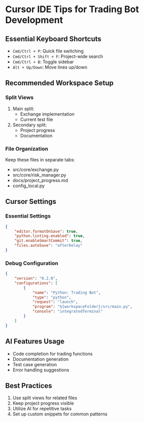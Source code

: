 # Cursor IDE Tips for Trading Bot Development

## Essential Keyboard Shortcuts
- `Cmd/Ctrl + P`: Quick file switching
- `Cmd/Ctrl + Shift + F`: Project-wide search
- `Cmd/Ctrl + B`: Toggle sidebar
- `Alt + Up/Down`: Move lines up/down

## Recommended Workspace Setup
### Split Views
1. Main split:
   - Exchange implementation
   - Current test file
2. Secondary split:
   - Project progress
   - Documentation

### File Organization
Keep these files in separate tabs:
- src/core/exchange.py
- src/core/risk_manager.py
- docs/project_progress.md
- config_local.py

## Cursor Settings
### Essential Settings
```json
{
    "editor.formatOnSave": true,
    "python.linting.enabled": true,
    "git.enableSmartCommit": true,
    "files.autoSave": "afterDelay"
}
```

### Debug Configuration
```json
{
    "version": "0.2.0",
    "configurations": [
        {
            "name": "Python: Trading Bot",
            "type": "python",
            "request": "launch",
            "program": "${workspaceFolder}/src/main.py",
            "console": "integratedTerminal"
        }
    ]
}
```

## AI Features Usage
- Code completion for trading functions
- Documentation generation
- Test case generation
- Error handling suggestions

## Best Practices
1. Use split views for related files
2. Keep project progress visible
3. Utilize AI for repetitive tasks
4. Set up custom snippets for common patterns 